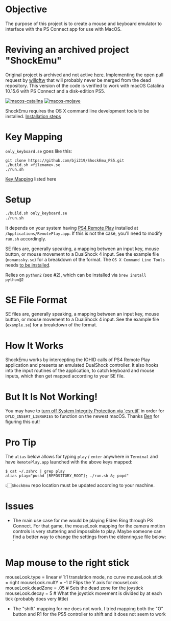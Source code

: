 # Objective
The purpose of this project is to create a mouse and keyboard emulator to interface with the PS Connect app for use with MacOS. 

# Reviving an archived project "ShockEmu"
Original project is archived and not active [here](https://github.com/daeken/ShockEmu). Implementing the open pull request by [willoftw](https://github.com/willoftw) that will probably never be merged from the dead repository. This version of the code is verified to work with macOS Catalina 10.15.6 with PS Connect and a disk-edition PS5.

[![macos-catalina](https://img.shields.io/badge/macos-catalina-brightgreen.svg)](https://www.apple.com/macos/catalina-preview)
[![macos-mojave](https://img.shields.io/badge/macos-mojave-brightgreen.svg)](https://www.apple.com/lae/macos/mojave)

ShockEmu requires the OS X command line development tools to be installed.  [Installation steps](https://macpaw.com/how-to/install-command-line-tools#:~:text=Go%20to%20Terminal%20in%20%2FApplications%2FUtilities%2F.&text=In%20the%20same%20way%20when,Select%20confirm%20by%20clicking%20Install.)
# Key Mapping
`only_keyboard.se` goes like this:

	git clone https://github.com/bji219/ShockEmu_PS5.git
	./build.sh <filename>.se
	./run.sh
[Key Mapping](https://github.com/daeken/ShockEmu/pull/4/files#diff-6ae6279caeccc9dd66383a63ddda7808fc6cb7ef26d7f9ae868c4d884c5c99f2) listed here

# Setup
```zsh
./build.sh only_keyboard.se
./run.sh
```

It depends on your system having [PS4 Remote Play](https://remoteplay.dl.playstation.net/remoteplay/lang/en/index.html) installed at `/Applications/RemotePlay.app`. If this is not the case, you'll need to modify `run.sh` accordingly.

SE files are, generally speaking, a mapping between an input key, mouse button, or mouse movement to a DualShock 4 input.  See the example file (`nomanssky.se`) for a breakdown of the format.
The `OS X Command Line Tools` needs [to be installed](https://stackoverflow.com/a/53078282/584548).

Relies on `python2` (see #2), which can be installed via `brew install python@2`

# SE File Format
SE files are, generally speaking, a mapping between an input key, mouse button, or mouse movement to a DualShock 4 input. See the example file (`example.se`) for a breakdown of the format.

# How It Works
ShockEmu works by intercepting the IOHID calls of PS4 Remote Play application and presents an emulated DualShock controller. It also hooks into the input routines of the application, to catch keyboard and mouse inputs, which then get mapped according to your SE file.

# But It Is Not Working!
You may have to [turn off System Integrity Protection via 'csrutil'](https://www.imore.com/how-turn-system-integrity-protection-macos) in order for `DYLD_INSERT_LIBRARIES` to function on the newest macOS. Thanks [Ben](https://github.com/benh57) for figuring this out!

# Pro Tip
The `alias` below allows for typing `play` / `enter` anywhere in `Terminal` and have `RemotePlay.app` launched with the above keys mapped:
```
$ cat ~/.zshrc | grep play
alias play="pushd [REPOSITORY_ROOT]; ./run.sh &; popd"
```
👆🏻`ShockEmu` repo location must be updated according to your machine.

# Issues
- The main use case for me would be playing Elden Ring through PS Connect. For that game, the mouseLook mapping for the camera motion controls is very stuttering and impossible to play. Maybe someone can find a better way to change the settings from the eldenring.se file below:
`
# Map mouse to the right stick
mouseLook.type = linear # 1:1 translation mode, no curve
mouseLook.stick = right
mouseLook.multY = -1 # Flips the Y axis for mouseLook
mouseLook.deadZone = .05 # Sets the dead zone for the joystick
mouseLook.decay = 5 # What the joystick movement is divided by at each tick (probably does very little)

- The "shift" mapping for me does not work. I tried mapping both the "O" button and R1 for the PS5 controller to shift and it does not seem to work
